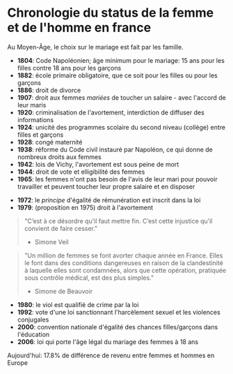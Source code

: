 # Chronologie du status de la femme et de l'homme en france

Au Moyen-Âge, le choix sur le mariage est fait par les famille.


* **1804**: Code Napoléonien; âge minimum pour le mariage: 15 ans pour les filles contre 18 ans pour les garçons
* **1882**: école primaire obligatoire, que ce soit pour les filles ou pour les garçons
* **1886**: droit de divorce
* **1907**: droit aux femmes *mariées* de toucher un salaire - avec l'accord de leur maris
* **1920**: criminalisation de l'avortement, interdiction de diffuser des informations
* **1924**: unicité des programmes scolaire du second niveau (collège) entre filles et garçons
* **1928**: congé maternité
* **1938**: réforme du Code civil instauré par Napoléon, ce qui donne de nombreux droits aux femmes
* **1942**: lois de Vichy, l'avortement est sous peine de mort
* **1944**: droit de vote et elligibilité des femmes
* **1965**: les femmes n'ont pas besoin de l'avis de leur mari pour pouvoir travailler et peuvent toucher leur propre salaire et en disposer
<!-- * **1967**: droit de contraception pour les femmes -->
* **1972**: le *principe* d'égalité de rémunération est inscrit dans la loi
* **1979**: (proposition en 1975) droit à l'avortement

> "C’est à ce désordre qu’il faut mettre fin.
> C’est cette injustice qu’il convient de faire cesser."
> - Simone Veil

> "Un million de femmes se font avorter chaque année en France.
> Elles le font dans des conditions dangereuses en raison de la clandestinité à laquelle elles sont condamnées, alors que cette opération, pratiquée sous contrôle médical, est des plus simples."
> - Simone de Beauvoir

* **1980**: le viol est qualifié de crime par la loi
* **1992**: vote d'une loi sanctionnant l'harcèlement sexuel et les violences conjugales
* **2000**: convention nationale d'égalité des chances filles/garçons dans l'éducation
* **2006**: loi qui porte l'âge légal du mariage des femmes à 18 ans

Aujourd'hui: 17.8% de différence de revenu entre femmes et hommes en Europe
